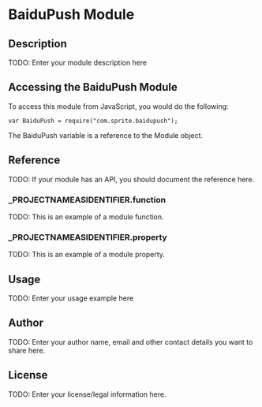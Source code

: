 # BaiduPush Module

## Description

TODO: Enter your module description here

## Accessing the BaiduPush Module

To access this module from JavaScript, you would do the following:

	var BaiduPush = require("com.sprite.baidupush");

The BaiduPush variable is a reference to the Module object.	

## Reference

TODO: If your module has an API, you should document
the reference here.

### ___PROJECTNAMEASIDENTIFIER__.function

TODO: This is an example of a module function.

### ___PROJECTNAMEASIDENTIFIER__.property

TODO: This is an example of a module property.

## Usage

TODO: Enter your usage example here

## Author

TODO: Enter your author name, email and other contact
details you want to share here. 

## License

TODO: Enter your license/legal information here.
